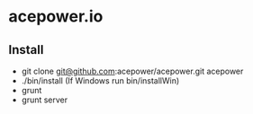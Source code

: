 # acepower.io

## Install
- git clone git@github.com:acepower/acepower.git acepower
- ./bin/install (If Windows run bin/installWin)
- grunt
- grunt server